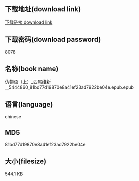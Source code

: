 ## 下载地址(download link)
[下载链接 download link](https://voluble-croquembouche-d321dc.netlify.app/?s=%E4%BC%AA%E7%89%A9%E8%AF%AD%EF%BC%88%E4%B8%8A%EF%BC%89_%E8%A5%BF%E5%B0%BE%E7%BB%B4%E6%96%B0__5444860_81bd77d19870e8a41ef23ad7922be04e.epub)

## 下载密码(download password)
8078

## 名称(book name)
伪物语（上）_西尾维新__5444860_81bd77d19870e8a41ef23ad7922be04e.epub.epub

## 语言(language)
chinese

## MD5
81bd77d19870e8a41ef23ad7922be04e

## 大小(filesize)
544.1 KB

